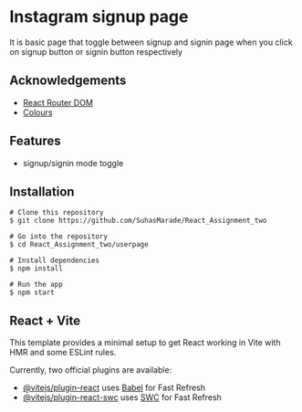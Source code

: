 # Instagram signup page

It is basic page that toggle between signup and signin page when you click on signup button or signin button respectively

## Acknowledgements

 - [React Router DOM](https://www.npmjs.com/package/react-router-dom)
 - [Colours](https://colorhunt.co/)

## Features

- signup/signin mode toggle

## Installation
```
# Clone this repository
$ git clone https://github.com/SuhasMarade/React_Assignment_two

# Go into the repository
$ cd React_Assignment_two/userpage

# Install dependencies
$ npm install

# Run the app
$ npm start
```
## React + Vite

This template provides a minimal setup to get React working in Vite with HMR and some ESLint rules.

Currently, two official plugins are available:

- [@vitejs/plugin-react](https://github.com/vitejs/vite-plugin-react/blob/main/packages/plugin-react/README.md) uses [Babel](https://babeljs.io/) for Fast Refresh
- [@vitejs/plugin-react-swc](https://github.com/vitejs/vite-plugin-react-swc) uses [SWC](https://swc.rs/) for Fast Refresh
